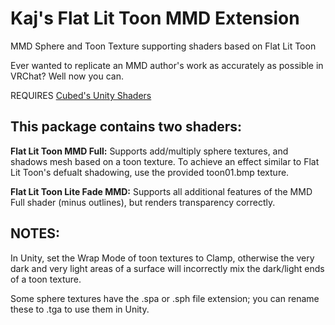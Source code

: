 # Kaj's Flat Lit Toon MMD Extension
MMD Sphere and Toon Texture supporting shaders based on Flat Lit Toon

Ever wanted to replicate an MMD author's work as accurately as possible in VRChat?  Well now you can.

REQUIRES [Cubed's Unity Shaders](https://github.com/cubedparadox/Cubeds-Unity-Shaders)

## This package contains two shaders: 

**Flat Lit Toon MMD Full:** Supports add/multiply sphere textures, and shadows mesh based on a toon texture.  To achieve an effect similar to Flat Lit Toon's defualt shadowing, use the provided toon01.bmp texture.

**Flat Lit Toon Lite Fade MMD:** Supports all additional features of the MMD Full shader (minus outlines), but renders transparency correctly.

## NOTES:
In Unity, set the Wrap Mode of toon textures to Clamp, otherwise the very dark and very light areas of a surface will incorrectly mix the dark/light ends of a toon texture.

Some sphere textures have the .spa or .sph file extension; you can rename these to .tga to use them in Unity.
